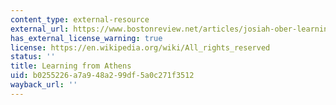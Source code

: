 ```yaml
---
content_type: external-resource
external_url: https://www.bostonreview.net/articles/josiah-ober-learning-from-athens/
has_external_license_warning: true
license: https://en.wikipedia.org/wiki/All_rights_reserved
status: ''
title: Learning from Athens
uid: b0255226-a7a9-48a2-99df-5a0c271f3512
wayback_url: ''
---
```

